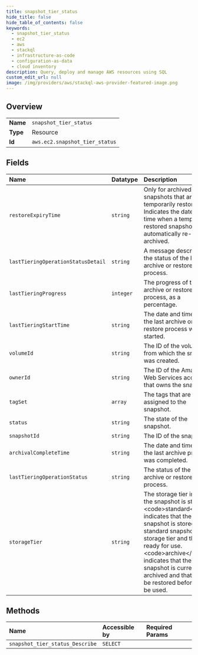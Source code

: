 ```yaml
---
title: snapshot_tier_status
hide_title: false
hide_table_of_contents: false
keywords:
  - snapshot_tier_status
  - ec2
  - aws    
  - stackql
  - infrastructure-as-code
  - configuration-as-data
  - cloud inventory
description: Query, deploy and manage AWS resources using SQL
custom_edit_url: null
image: /img/providers/aws/stackql-aws-provider-featured-image.png
---
```

  
    

## Overview
<table><tbody>
<tr><td><b>Name</b></td><td><code>snapshot_tier_status</code></td></tr>
<tr><td><b>Type</b></td><td>Resource</td></tr>
<tr><td><b>Id</b></td><td><code>aws.ec2.snapshot_tier_status</code></td></tr>
</tbody></table>

## Fields
| Name | Datatype | Description |
|:-----|:---------|:------------|
| `restoreExpiryTime` | `string` | Only for archived snapshots that are temporarily restored. Indicates the date and time when a temporarily restored snapshot will be automatically re-archived. |
| `lastTieringOperationStatusDetail` | `string` | A message describing the status of the last archive or restore process. |
| `lastTieringProgress` | `integer` | The progress of the last archive or restore process, as a percentage. |
| `lastTieringStartTime` | `string` | The date and time when the last archive or restore process was started. |
| `volumeId` | `string` | The ID of the volume from which the snapshot was created. |
| `ownerId` | `string` | The ID of the Amazon Web Services account that owns the snapshot. |
| `tagSet` | `array` | The tags that are assigned to the snapshot. |
| `status` | `string` | The state of the snapshot. |
| `snapshotId` | `string` | The ID of the snapshot. |
| `archivalCompleteTime` | `string` | The date and time when the last archive process was completed. |
| `lastTieringOperationStatus` | `string` | The status of the last archive or restore process. |
| `storageTier` | `string` | The storage tier in which the snapshot is stored. &lt;code&gt;standard&lt;/code&gt; indicates that the snapshot is stored in the standard snapshot storage tier and that it is ready for use. &lt;code&gt;archive&lt;/code&gt; indicates that the snapshot is currently archived and that it must be restored before it can be used. |
## Methods
| Name | Accessible by | Required Params |
|:-----|:--------------|:----------------|
| `snapshot_tier_status_Describe` | `SELECT` |  |
